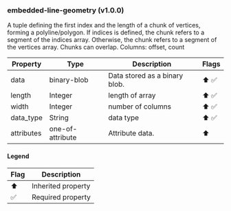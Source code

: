 ### embedded-line-geometry (v1.0.0)
A tuple defining the first index and the length of a chunk of vertices, forming a polyline/polygon.
If indices is defined, the chunk refers to a segment of the indices array.
Otherwise, the chunk refers to a segment of the vertices array.
Chunks can overlap.
Columns: offset, count

| Property | Type | Description | Flags |
|---|---|---|---|
| data | binary-blob | Data stored as a binary blob. | ⬆️ ✅ |
| length | Integer | length of array | ⬆️ ✅ |
| width | Integer | number of columns | ⬆️ ✅ |
| data_type | String | data type | ⬆️ ✅ |
| attributes | one-of-attribute | Attribute data. | ⬆️ |


#### Legend

| Flag | Description |
| --- | --- |
| ⬆️ | Inherited property |
| ✅ | Required property |

